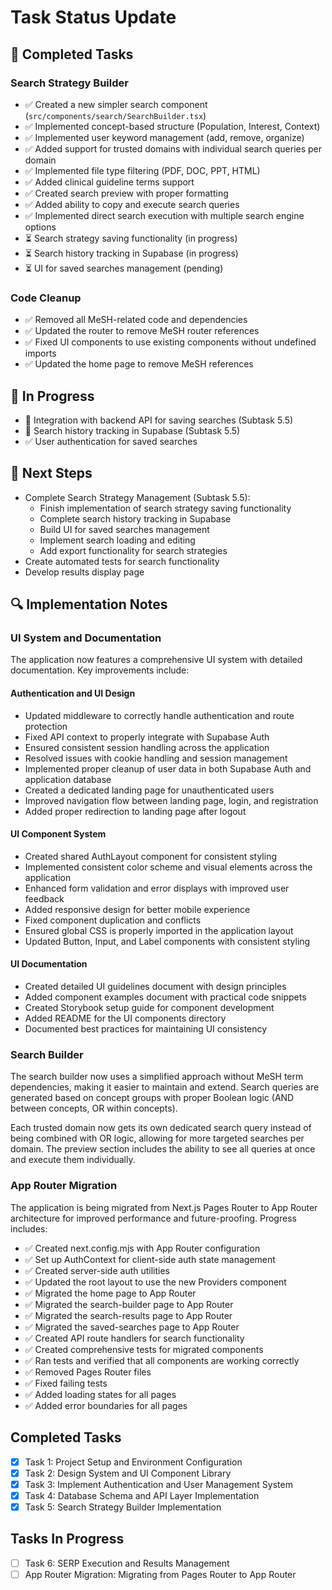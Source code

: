 # Task Status Update

## 🚀 Completed Tasks

### Search Strategy Builder
- ✅ Created a new simpler search component (`src/components/search/SearchBuilder.tsx`)
- ✅ Implemented concept-based structure (Population, Interest, Context)
- ✅ Implemented user keyword management (add, remove, organize)
- ✅ Added support for trusted domains with individual search queries per domain
- ✅ Implemented file type filtering (PDF, DOC, PPT, HTML)
- ✅ Added clinical guideline terms support
- ✅ Created search preview with proper formatting
- ✅ Added ability to copy and execute search queries
- ✅ Implemented direct search execution with multiple search engine options
- ⏳ Search strategy saving functionality (in progress)
- ⏳ Search history tracking in Supabase (in progress)
- ⏳ UI for saved searches management (pending)

### Code Cleanup
- ✅ Removed all MeSH-related code and dependencies
- ✅ Updated the router to remove MeSH router references
- ✅ Fixed UI components to use existing components without undefined imports
- ✅ Updated the home page to remove MeSH references

## 🔄 In Progress
- 🔄 Integration with backend API for saving searches (Subtask 5.5)
- 🔄 Search history tracking in Supabase (Subtask 5.5)
- ✅ User authentication for saved searches

## 📝 Next Steps
- Complete Search Strategy Management (Subtask 5.5):
  - Finish implementation of search strategy saving functionality
  - Complete search history tracking in Supabase
  - Build UI for saved searches management
  - Implement search loading and editing
  - Add export functionality for search strategies
- Create automated tests for search functionality
- Develop results display page

## 🔍 Implementation Notes

### UI System and Documentation
The application now features a comprehensive UI system with detailed documentation. Key improvements include:

#### Authentication and UI Design
- Updated middleware to correctly handle authentication and route protection
- Fixed API context to properly integrate with Supabase Auth
- Ensured consistent session handling across the application
- Resolved issues with cookie handling and session management
- Implemented proper cleanup of user data in both Supabase Auth and application database
- Created a dedicated landing page for unauthenticated users
- Improved navigation flow between landing page, login, and registration
- Added proper redirection to landing page after logout

#### UI Component System
- Created shared AuthLayout component for consistent styling
- Implemented consistent color scheme and visual elements across the application
- Enhanced form validation and error displays with improved user feedback
- Added responsive design for better mobile experience
- Fixed component duplication and conflicts
- Ensured global CSS is properly imported in the application layout
- Updated Button, Input, and Label components with consistent styling

#### UI Documentation
- Created detailed UI guidelines document with design principles
- Added component examples document with practical code snippets
- Created Storybook setup guide for component development
- Added README for the UI components directory
- Documented best practices for maintaining UI consistency

### Search Builder
The search builder now uses a simplified approach without MeSH term dependencies, making it easier to maintain and extend. Search queries are generated based on concept groups with proper Boolean logic (AND between concepts, OR within concepts).

Each trusted domain now gets its own dedicated search query instead of being combined with OR logic, allowing for more targeted searches per domain. The preview section includes the ability to see all queries at once and execute them individually.

### App Router Migration
The application is being migrated from Next.js Pages Router to App Router architecture for improved performance and future-proofing. Progress includes:

- ✅ Created next.config.mjs with App Router configuration
- ✅ Set up AuthContext for client-side auth state management
- ✅ Created server-side auth utilities
- ✅ Updated the root layout to use the new Providers component
- ✅ Migrated the home page to App Router
- ✅ Migrated the search-builder page to App Router
- ✅ Migrated the search-results page to App Router
- ✅ Migrated the saved-searches page to App Router
- ✅ Created API route handlers for search functionality
- ✅ Created comprehensive tests for migrated components
- ✅ Ran tests and verified that all components are working correctly
- ✅ Removed Pages Router files
- ✅ Fixed failing tests
- ✅ Added loading states for all pages
- ✅ Added error boundaries for all pages

## Completed Tasks
- [x] Task 1: Project Setup and Environment Configuration
- [x] Task 2: Design System and UI Component Library
- [x] Task 3: Implement Authentication and User Management System
- [x] Task 4: Database Schema and API Layer Implementation
- [x] Task 5: Search Strategy Builder Implementation

## Tasks In Progress
- [ ] Task 6: SERP Execution and Results Management
- [ ] App Router Migration: Migrating from Pages Router to App Router
